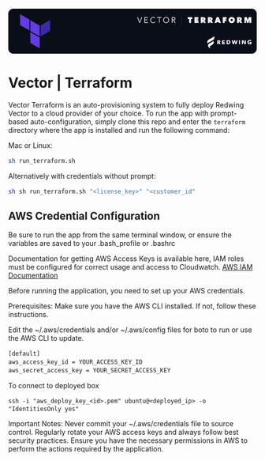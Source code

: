 ![Project Image](vector_terraform.png)

# Vector | Terraform

Vector Terraform is an auto-provisioning system to fully deploy Redwing Vector to a cloud provider of your choice. To run the app with prompt-based auto-configuration, simply clone this repo and enter the `terraform` directory where the app is installed and run the following command:

Mac or Linux:

```bash
sh run_terraform.sh
```

Alternatively with  credentials without prompt:

```bash
sh sh run_terraform.sh "<license_key>" "<customer_id"
```

## AWS Credential Configuration

Be sure to run the app from the same terminal window, or ensure the variables are saved to your .bash_profile or .bashrc

Documentation for getting AWS Access Keys is available here, IAM roles must be configured for correct usage and access to Cloudwatch.
[AWS IAM Documentation](https://docs.aws.amazon.com/powershell/latest/userguide/pstools-appendix-sign-up.html
)

Before running the application, you need to set up your AWS credentials.

Prerequisites:
Make sure you have the AWS CLI installed. If not, follow these instructions.

Edit the ~/.aws/credentials and/or ~/.aws/config files for boto to run or use the AWS CLI to update.

```bash
[default]
aws_access_key_id = YOUR_ACCESS_KEY_ID
aws_secret_access_key = YOUR_SECRET_ACCESS_KEY
```

To connect to deployed box

```
ssh -i "aws_deploy_key_<id>.pem" ubuntu@<deployed_ip> -o "IdentitiesOnly yes"
```

Important Notes:
Never commit your ~/.aws/credentials file to source control.
Regularly rotate your AWS access keys and always follow best security practices.
Ensure you have the necessary permissions in AWS to perform the actions required by the application.
